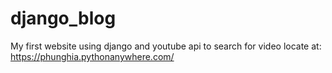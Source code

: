 # django_blog
My first website using django and youtube api to search for video 
locate at: https://phunghia.pythonanywhere.com/
